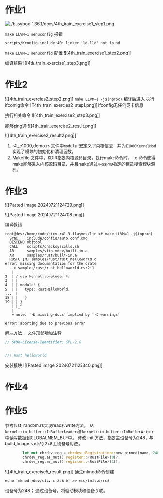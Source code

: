 # 作业1
![./busybox-1.36.1/docs/4th_train_exercise1_step1.png]()

`make LLVM=1 menuconfig` 报错
```shell
scripts/Kconfig.include:40: linker 'ld.lld' not found
```

`make LLVM=1 menuconfig` 配置
![[4th_train_exercise1_step2.png]]

编译结果
![[4th_train_exercise1_step3.png]]


# 作业2
![[4th_train_exercies2_step2.png]]
`make LLVM=1 -j$(nproc)` 编译后进入 执行ifconfig命令
![[4th_train_exercies2_step1.png]]
ifconfig无任何网卡信息

执行相关命令
![[4th_train_exercise2_step3.png]]

能够ping通
![[4th_train_exercise2_result.png]]

![[4th_train_exercise2_result2.png]]

1. r4l_e1000_demo.rs 文件中`module!`宏定义了内核信息，并为`E1000KernelMod`实现了模块的初始化和清理函数。
2. Makefile 文件中，KDIR指定内核源码目录，执行make命令时， -c 命令使得make能够进入内核源码目录，并且make通过`M=$$PWD`指定的目录搜索模块源码。

# 作业3
![[Pasted image 20240721124729.png]]

![[Pasted image 20240721124708.png]]

编译报错
```shell
root@dev:/home/code/cicv-r4l-3-flaymes/linux# make LLVM=1 -j$(nproc)
  SYNC    include/config/auto.conf.cmd
  DESCEND objtool
  CALL    scripts/checksyscalls.sh
  AR      samples/vfio-mdev/built-in.a
  AR      samples/rust/built-in.a
  RUSTC [M] samples/rust/rust_helloworld.o
error: missing documentation for the crate
  --> samples/rust/rust_helloworld.rs:2:1
   |
2  | / use kernel::prelude::*;
3  | |
4  | | module! {
5  | |   type: RustHelloWorld,
...  |
18 | |   }
19 | | }
   | |_^
   |
   = note: `-D missing-docs` implied by `-D warnings`

error: aborting due to previous error
```

解决方法：
文件顶部增加注释
```rust
// SPDX-License-Identifier: GPL-2.0

  
//! Rust helloworld

```

安装模块
![[Pasted image 20240721125340.png]]

# 作业4

# 作业5

参考rust_random.rs实现read和write方法。
从`kernel::io_buffer::IoBufferReader`和 `kernel::io_buffer::IoBufferWriter` 中读写数据到GLOBALMEM_BUF中。
修改 init 方法，指定主设备号为248，与build_image.sh中的 248主设备号对应。
```rust
        let mut chrdev_reg = chrdev::Registration::new_pinned(name, 248, module)?;
        chrdev_reg.as_mut().register::<RustFile>(0)?;
        chrdev_reg.as_mut().register::<RustFile>(1)?;
```

![[4th_train_exercise5_result.png]]
通过mknod命令创建
```shell
echo "mknod /dev/cicv c 248 0" >> etc/init.d/rcS
```
设备号为248；
通过设备号，将驱动模块和设备关联。
